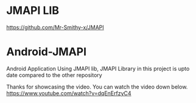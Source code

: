 # JMAPI LIB
https://github.com/Mr-Smithy-x/JMAPI

# Android-JMAPI
Android Application Using JMAPI lib, JMAPI Library in this project is upto date compared to the other repository

Thanks for showcasing the video. You can watch the video down below.
https://www.youtube.com/watch?v=dqEnErfzyC4
